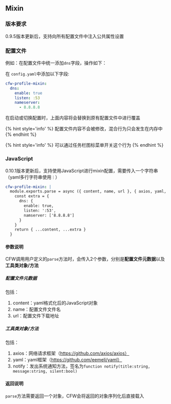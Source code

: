 ## Mixin

### 版本要求

0.9.5版本更新后，支持向所有配置文件中注入公共属性设置

### 配置文件

例如：在配置文件中统一添加``dns``字段，操作如下：

在 ``config.yaml``中添加以下字段: 
```yaml
cfw-profile-mixin: 
  dns:
    enable: true
    listen: :53
    nameserver:
      - 8.8.8.8   
```

在启动或切换配置时，上面内容将会替换到原有配置文件中进行覆盖


{% hint style='info' %}
配置文件内容不会被修改，混合行为只会发生在内存中
{% endhint %}

{% hint style='info' %}
可以通过任务栏图标菜单开关这个行为
{% endhint %}

### JavaScript

0.10.1版本更新后，支持使用JavaScript进行mixin配置，需要传入一个字符串（yaml多行字符串使用``｜``）

```yaml
cfw-profile-mixin: |
  module.exports.parse = async ({ content, name, url }, { axios, yaml, notify }) => {
    const extra = {
      dns: {
        enable: true,
        listen: ':53',
        namserver: ['8.8.8.8']
      }
    }
    return { ...content, ...extra }
  }
```


#### 参数说明

CFW调用用户定义的``parse``方法时，会传入2个参数，分别是**配置文件元数据**以及**工具类对象/方法**

##### 配置文件元数据

包括：
1. content：yaml格式化后的JavaScript对象
2. name：配置文件文件名
3. url：配置文件下载地址

##### 工具类对象/方法

包括：
1. axios：网络请求框架（https://github.com/axios/axios）
2. yaml：yaml框架（https://github.com/eemeli/yaml）
3. notify：发出系统通知方法，签名为``function notify(title:string, message:string, silent:bool)``

#### 返回说明

``parse``方法需要返回一个对象，CFW会将返回的对象序列化后直接载入
